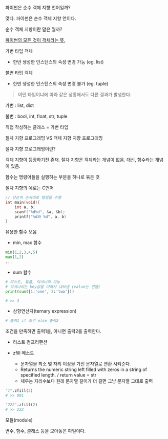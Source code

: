 파이썬은 순수 객체 지향 언어일까?

맞다. 파이썬은 순수 객체 지향 언이다.

순수 객체 지향이란 말은 뭘까?

<u>파이썬의 모든 것이 객체라는 뜻.</u>





가변 타입 객체

- 한번 생성한 인스턴스의 속성 변경 가능 (eg. list)

불변 타입 객체

- 한번 생성한 인스턴스의 속성 변경 불가 (eg. tuple)

> 어떤 타입이냐에 따라 같은 상황에서도 다른 결과가 발생한다.

가변 : list, dict

불변 : bool, int, float, str, tuple



직접 작성하는 클래스 = 가변 타입





절차 지향 프로그래밍 VS 객체 지향 지향 프로그래밍

절차 지향 프로그래밍이란?

객체 지향이 등장하기전 존재. 절차 지향은 객체라는 개념이 없음. 대신, 함수라는 개념이 있음.

함수는 명령어들을 실행하는 부분을 하나로 묶은 것

절차 지향의 예로는 C언어

```c
// 단순히 순서대로 명령을 수행
int main(void){
    int a, b;
    scanf("%d%d", &a, &b);
    printf("%d와 %d", a, b)
}
```





유용한 함수 모음

- min, max 함수

```python
min(1,2,3,4,5)
max(1,2)
...
```



- sum 함수

```python
# 리스트, 튜플, 딕셔너리 가능
# 딕셔너리는 key값을 더해서 내보냄 (value는 안됌)
print(sum({1:'one', 2:'two'}))

# >> 3
```



- 삼항연산자(ternary expression)

```python
# 출력1 if 조건 else 출력2
```

조건을 만족하면 출력1을, 아니면 출력2를 출력한다.



- 리스트 컴프리핸션



- zfill 메소드
  - 문자열을 최소 몇 자리 이상을 가진 문자열로 변환 시켜준다.
  - Returns the numeric string left filled with zeros in a string of specified length. / return value = str
  - 채우는 자리수보다 원래 문자열 길이가 더 길면 그냥 문자열 그대로 출력

```python
"1".zfill(3)
# >> 001

"222".zfill(2)
# >> 222
```







모듈(module)

변수, 함수, 클래스 등을 모아놓은 파일이다.